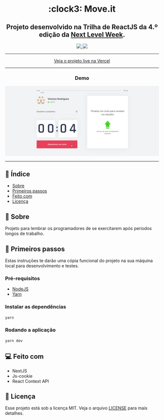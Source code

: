 <h1 align="center">:clock3: Move.it</h1>

<h2 align="center">
	Projeto desenvolvido na Trilha de ReactJS da 4.º edição da <a href="https://rocketseat.com.br/">Next Level Week</a>.
</h2>

<p align="center">
	<a href="./LICENSE">
		<img src="https://shields.io/github/license/viniciusrodrigues1a/nlw-04-moveit"></img>
	</a>
	<img src="https://shields.io/github/last-commit/viniciusrodrigues1a/nlw-04-moveit"></img>
</p>

<hr />
	<p align="center">
		<a target="_blank" href="https://moveit-seven-green.vercel.app/">
		Veja o projeto live na Vercel
		</a>
	</p>
<hr />

<h3 align="center">Demo</h3>

<p align="center">
	<img src="./.github/peek.gif"></img>
</p>

<hr />

## :page_facing_up: Índice

- [Sobre](#about)
- [Primeiros passos](#getting_started)
- [Feito com](#built_using)
- [Licença](#license)

## 🧐 Sobre <a name = "about"></a>

Projeto para lembrar os programadores de se exercitarem após periodos longos de trabalho.

## 🏁 Primeiros passos <a name = "getting_started"></a>

Estas instruçōes te darão uma cópia funcional do projeto na sua máquina local para desenvolvimento e testes.

### Pré-requisitos
- [NodeJS](https://nodejs.org/)
- [Yarn](https://classic.yarnpkg.com/)

### Instalar as dependências
```sh
yarn
```

### Rodando a aplicação
```sh
yarn dev
```

## :computer: Feito com <a name="built_using">

* NextJS
* Js-cookie
* React Context API

## :memo: Licença <a name = "license"></a>

Esse projeto está sob a licença MIT. Veja o arquivo [LICENSE](LICENSE) para mais detalhes.

